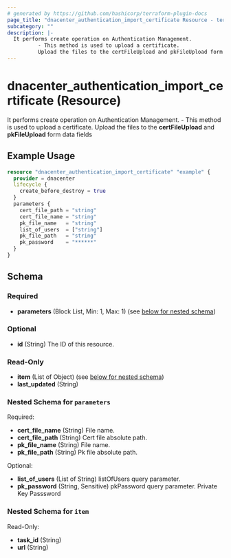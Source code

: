 ```yaml
---
# generated by https://github.com/hashicorp/terraform-plugin-docs
page_title: "dnacenter_authentication_import_certificate Resource - terraform-provider-dnacenter"
subcategory: ""
description: |-
  It performs create operation on Authentication Management.
          - This method is used to upload a certificate.
          Upload the files to the certFileUpload and pkFileUpload form data fields
---
```


# dnacenter_authentication_import_certificate (Resource)

It performs create operation on Authentication Management.
		- This method is used to upload a certificate.
		Upload the files to the **certFileUpload** and **pkFileUpload** form data fields

## Example Usage

```terraform
resource "dnacenter_authentication_import_certificate" "example" {
  provider = dnacenter
  lifecycle {
    create_before_destroy = true
  }
  parameters {
    cert_file_path = "string"
    cert_file_name = "string"
    pk_file_name   = "string"
    list_of_users  = ["string"]
    pk_file_path   = "string"
    pk_password    = "******"
  }
}
```

<!-- schema generated by tfplugindocs -->
## Schema

### Required

- **parameters** (Block List, Min: 1, Max: 1) (see [below for nested schema](#nestedblock--parameters))

### Optional

- **id** (String) The ID of this resource.

### Read-Only

- **item** (List of Object) (see [below for nested schema](#nestedatt--item))
- **last_updated** (String)

<a id="nestedblock--parameters"></a>
### Nested Schema for `parameters`

Required:

- **cert_file_name** (String) File name.
- **cert_file_path** (String) Cert file absolute path.
- **pk_file_name** (String) File name.
- **pk_file_path** (String) Pk file absolute path.

Optional:

- **list_of_users** (List of String) listOfUsers query parameter.
- **pk_password** (String, Sensitive) pkPassword query parameter. Private Key Passsword


<a id="nestedatt--item"></a>
### Nested Schema for `item`

Read-Only:

- **task_id** (String)
- **url** (String)


